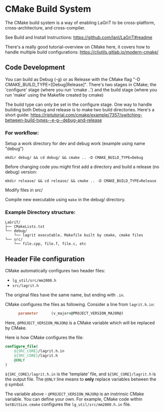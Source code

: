 # CMake Build System

The CMake build system is a way of enabling LaGriT to
be cross-platform, cross-architecture, and cross-compiler.

See Build and Install Instructions: https://github.com/lanl/LaGriT#readme

There's a really good tutorial-overview on CMake here, it covers how to handle multiple build configurations: https://cliutils.gitlab.io/modern-cmake/


## Code Development

You can build as Debug (-g) or as Release with the CMake flag "-D CMAKE_BUILD_TYPE=[Debug|Release]".
There's two stages in CMake; the 'configure' stage (where you run 'cmake ..') and the build stage (where you run 'make' using the Makefile created by cmake)
      
The build type can only be set in the configure stage. One way to handle building both Debug and release is to make two build directories. Here's a short guide: https://riptutorial.com/cmake/example/7357/switching-between-build-types--e-g--debug-and-release

### For workflow:

Setup a work directory for dev and debug work (example using name "debug")

```mkdir debug/ && cd debug/ && cmake .. -D CMAKE_BUILD_TYPE=Debug```

Before changing code you might first add a directory and build a release (no debug) version:

```mkdir release/ && cd release/ && cmake .. -D CMAKE_BUILD_TYPE=Release```
      
Modify files in src/ 

Compile new executable using ```make``` in the debug/ directory.
      
### Example Directory structure:
      
```
LaGriT/
├── CMakeLists.txt
└── debug/
    └── lagrit executable, Makefile built by cmake, cmake files    
└── src/
    └── file.cpp, file.f, file.c, etc
```


## Header File configuration

CMake automatically configures two header files:

- `lg_util/src/mm2000.h`
- `src/lagrit.h`

The original files have the same name, but ending with `.in`.

CMake configures the files as following. Consider a line from `lagrit.h.in`:

```fortran
      parameter      (v_major=@PROJECT_VERSION_MAJOR@)
```

Here, `@PROJECT_VERSION_MAJOR@` is a CMake variable which will be replaced by CMake.

Here is how CMake configures the file:

```cmake
configure_file(
    ${SRC_CORE}/lagrit.h.in
    ${SRC_CORE}/lagrit.h
    @ONLY
)
```

`${SRC_CORE}/lagrit.h.in` is the 'template' file, and `${SRC_CORE}/lagrit.h` is the output file. The `@ONLY` line means to **only** replace variables between the `@` symbol.

The variable above - `@PROJECT_VERSION_MAJOR@` is an instrinsic CMake variable. You can define your own. For example, CMake code within `SetBitSize.cmake` configures the `lg_util/src/mm2000.h.in` file.
